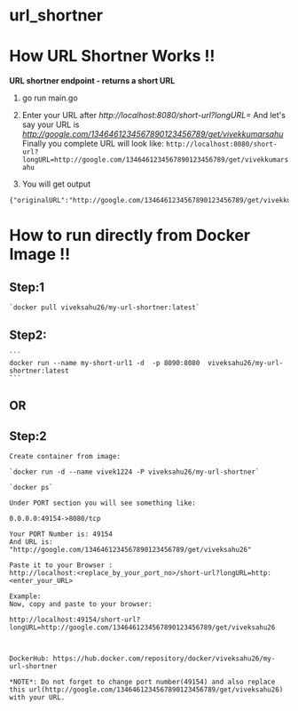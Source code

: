# url_shortner

# How URL Shortner Works !!
**URL shortner endpoint - returns a short URL**
1) go run main.go

2)  
    Enter your URL after *http://localhost:8080/short-url?longURL=*
    And let's say your URL is *http://google.com/1346461234567890123456789/get/vivekkumarsahu*
    Finally you complete URL will look like:
```http://localhost:8080/short-url?longURL=http://google.com/1346461234567890123456789/get/vivekkumarsahu```

3) You will get output
```
{"originalURL":"http://google.com/1346461234567890123456789/get/vivekkumarsahu","shortURL":"http://localhost:8080/RpP^goh8"}
```

# How to run directly from Docker Image !!
## Step:1 
    
    `docker pull viveksahu26/my-url-shortner:latest`

## Step2: 
    
    ```
    docker run --name my-short-url1 -d  -p 8090:8080  viveksahu26/my-url-shortner:latest
    ```

## OR


## Step:2

    Create container from image:

    `docker run -d --name vivek1224 -P viveksahu26/my-url-shortner`

    `docker ps`

    Under PORT section you will see something like: 

    0.0.0.0:49154->8080/tcp
    
    Your PORT Number is: 49154
    And URL is: "http://google.com/1346461234567890123456789/get/viveksahu26"

    Paste it to your Browser : 
    http://localhost:<replace_by_your_port_no>/short-url?longURL=http:<enter_your_URL>
    
    Example:
    Now, copy and paste to your browser:
    
    http://localhost:49154/short-url?longURL=http://google.com/1346461234567890123456789/get/viveksahu26
    


    DockerHub: https://hub.docker.com/repository/docker/viveksahu26/my-url-shortner

    *NOTE*: Do not forget to change port number(49154) and also replace this url(http://google.com/1346461234567890123456789/get/viveksahu26) with your URL.
